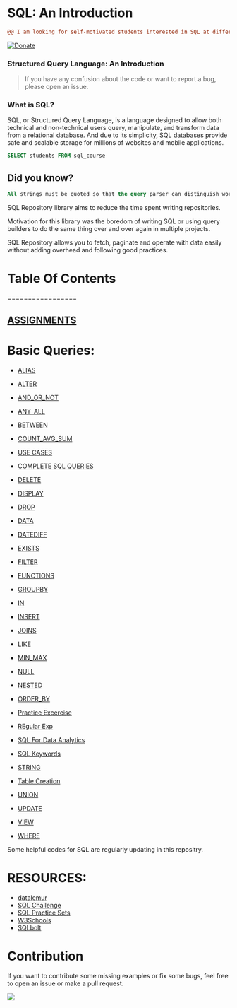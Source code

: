 # SQL: An Introduction

```diff
@@ I am looking for self-motivated students interested in SQL at different levels! @@
```

[![Donate](https://www.paypalobjects.com/en_US/i/btn/btn_donate_SM.gif)](https://www.buymeacoffee.com/shashankshukla)

### Structured Query Language: An Introduction

> If you have any confusion about the code or want to report a bug, please open an issue.

### What is SQL?

SQL, or Structured Query Language, is a language designed to allow both technical and non-technical users query, manipulate, and transform data from a relational database. And due to its simplicity, SQL databases provide safe and scalable storage for millions of websites and mobile applications.


```SQL
SELECT students FROM sql_course

```

## Did you know?

```SQL
All strings must be quoted so that the query parser can distinguish words in the string from SQL keywords.

```

SQL Repository library aims to reduce the time spent writing repositories. 

Motivation for this library was the boredom of writing SQL or using query builders to do the same thing over and over again in multiple projects.

SQL Repository allows you to fetch, paginate and operate with data easily without adding overhead and following good practices.

# Table Of Contents
=================

## [ASSIGNMENTS](https://github.com/Sshashank0743/SQL_Course/tree/main/Assignment)

# Basic Queries:
* [ALIAS](https://github.com/Sshashank0743/SQL_Course/tree/main/ALIAS) 

* [ALTER](https://github.com/Sshashank0743/SQL/tree/main/ALTER)  

* [AND_OR_NOT](https://github.com/Sshashank0743/SQL_Course/tree/main/AND_OR_NOT)

* [ANY_ALL](https://github.com/Sshashank0743/SQL_Course/tree/main/ANY_ALL)      

* [BETWEEN](https://github.com/Sshashank0743/SQL_Course/tree/main/BETWEEN)       

* [COUNT_AVG_SUM](https://github.com/Sshashank0743/SQL_Course/tree/main/COUNT_AVG_SUM)      

* [USE CASES](https://github.com/Sshashank0743/SQL_Course/tree/main/Case)     

* [COMPLETE SQL QUERIES](https://github.com/Sshashank0743/SQL_Course/tree/main/Complete%20SQL%20Queries)   

* [DELETE](https://github.com/Sshashank0743/SQL_Course/tree/main/DELETE)   

* [DISPLAY](https://github.com/Sshashank0743/SQL/tree/main/DISPLAY)    

* [DROP](https://github.com/Sshashank0743/SQL/tree/main/DROP)       

* [DATA](https://github.com/Sshashank0743/SQL/tree/main/Data)     

* [DATEDIFF](https://github.com/Sshashank0743/SQL/tree/main/Date_Difference)    

* [EXISTS](https://github.com/Sshashank0743/SQL_Course/tree/main/EXISTS)       

* [FILTER](https://github.com/Sshashank0743/SQL/tree/main/FILTER)  

* [FUNCTIONS](https://github.com/Sshashank0743/SQL/tree/main/Functions)   

* [GROUPBY](https://github.com/Sshashank0743/SQL/tree/main/Group_by)     

* [IN](https://github.com/Sshashank0743/SQL_Course/tree/main/IN)     

* [INSERT](https://github.com/Sshashank0743/SQL/tree/main/INSERT)     

* [JOINS](https://github.com/Sshashank0743/SQL/tree/main/JOINS)       

* [LIKE](https://github.com/Sshashank0743/SQL_Course/tree/main/LIKE)        

* [MIN_MAX](https://github.com/Sshashank0743/SQL_Course/tree/main/MIN_MAX)

* [NULL](https://github.com/Sshashank0743/SQL_Course/tree/main/NULL)

* [NESTED](https://github.com/Sshashank0743/SQL/tree/main/Nested)

* [ORDER_BY](https://github.com/Sshashank0743/SQL_Course/tree/main/ORDER_BY)

* [Practice Excercise](https://github.com/Sshashank0743/SQL/tree/main/Practice)

* [REgular Exp](https://github.com/Sshashank0743/SQL/tree/main/Regular_exp)

* [SQL For Data Analytics](https://github.com/Sshashank0743/SQL/tree/main/SQL%20for%20Data%20Analytics)

* [SQL Keywords](https://github.com/Sshashank0743/SQL_Course/tree/main/SQL_Keywords)

* [STRING](https://github.com/Sshashank0743/SQL/tree/main/STRINGS)

* [Table Creation](https://github.com/Sshashank0743/SQL/tree/main/Table%20Create)

* [UNION](https://github.com/Sshashank0743/SQL_Course/tree/main/UNION)

* [UPDATE](https://github.com/Sshashank0743/SQL/tree/main/UPDATE)

* [VIEW](https://github.com/Sshashank0743/SQL/tree/main/View)

* [WHERE](https://github.com/Sshashank0743/SQL/tree/main/WHERE)



Some helpful codes for SQL are regularly updating in this repositry.

# RESOURCES:

* [datalemur](https://datalemur.com/)
* [SQL Challenge](https://8weeksqlchallenge.com/)
* [SQL Practice Sets](https://mode.com/sql-tutorial/)
* [W3Schools](https://www.w3schools.com/sql/)
* [SQLbolt](https://sqlbolt.com/)



# Contribution
If you want to contribute some missing examples or fix some bugs, feel free to open an issue or make a pull request. 

![](https://media.tenor.co/images/3284dc9720eea9ddbed3646e65bb8c25/raw)
